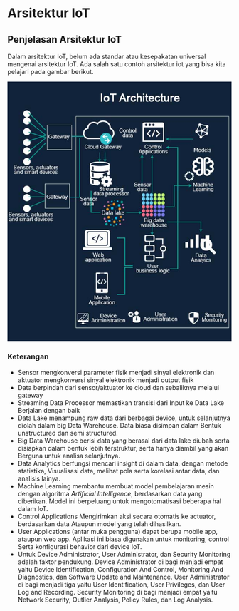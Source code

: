 # Arsitektur IoT

## Penjelasan Arsitektur IoT

Dalam arsitektur IoT, belum ada standar atau kesepakatan universal mengenai arsitektur IoT. Ada salah satu contoh arsitektur iot yang bisa kita pelajari pada gambar berikut.

![](../.gitbook/assets/image%20%281%29.png)

### Keterangan

* Sensor mengkonversi parameter fisik menjadi sinyal elektronik dan aktuator mengkonversi sinyal elektronik menjadi output fisik
* Data berpindah dari sensor/aktuator ke cloud dan sebaliknya melalui gateway
* Streaming Data Processor memastikan transisi dari Input ke Data Lake Berjalan dengan baik
* Data Lake menampung raw data dari berbagai device, untuk selanjutnya diolah dalam big Data Warehouse. Data biasa disimpan dalam Bentuk unstructured dan semi structured.
* Big Data Warehouse berisi data yang berasal dari data lake diubah serta disiapkan dalam bentuk lebih terstruktur, serta hanya diambil yang akan Berguna untuk analisa selanjutnya.
* Data Analytics berfungsi mencari insight di dalam data, dengan metode statistika, Visualisasi data, melihat pola serta korelasi antar data, dan analisis lainya.
* Machine Learning membantu membuat model pembelajaran mesin dengan algoritma _Artificial Intelligence_, berdasarkan data yang diberikan. Model ini berpeluang untuk mengotomatisasi beberapa hal dalam IoT.
* Control Applications Mengirimkan aksi secara otomatis ke actuator, berdasarkan data Ataupun model yang telah dihasilkan.
* User Applications \(antar muka pengguna\) dapat berupa mobile app, ataupun web app. Aplikasi ini biasa digunakan untuk monitoring, control Serta konfigurasi behavior dari device IoT.
* Untuk Device Administrator, User Administrator, dan Security Monitoring adalah faktor pendukung. Device Administrator di bagi menjadi empat yaitu Device Identification, Configuration And Control, Monitoring And Diagnostics, dan Software Update and Maintenance. User Administrator di bagi menjadi tiga yaitu User Identification, User Privileges, dan User Log and Recording. Security Monitoring di bagi menjadi empat yaitu Network Security, Outlier Analysis, Policy Rules, dan Log Analysis.

